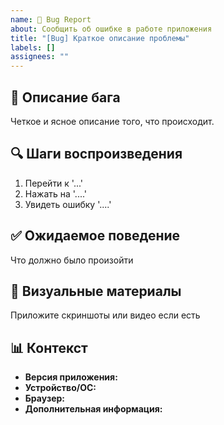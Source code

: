 ```yaml
---
name: 🐛 Bug Report
about: Сообщить об ошибке в работе приложения
title: "[Bug] Краткое описание проблемы"
labels: []
assignees: ""
---
```


## 🐛 Описание бага
Четкое и ясное описание того, что происходит.

## 🔍 Шаги воспроизведения
1. Перейти к '...'
2. Нажать на '....'
3. Увидеть ошибку '....'

## ✅ Ожидаемое поведение
Что должно было произойти

## 📸 Визуальные материалы
Приложите скриншоты или видео если есть

## 📊 Контекст
- **Версия приложения:**
- **Устройство/ОС:**
- **Браузер:**
- **Дополнительная информация:**
